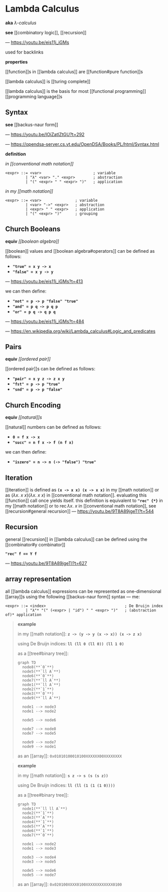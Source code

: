 # Lambda Calculus

**aka** _&lambda;-calculus_

**see** [[combinatory logic]], [[recursion]]

&mdash; <https://youtu.be/eis11j_iGMs>

used for backlinks

**properties**

[[function]]s in [[lambda calculus]] are [[function#pure function]]s

[[lambda calculus]] is [[turing complete]]

[[lambda calculus]] is the basis for most [[functional programming]] [[programming language]]s

## Syntax

**see** [[backus-naur form]]

&mdash; <https://youtu.be/IOiZatlZtGU?t=292>

&mdash; <https://opendsa-server.cs.vt.edu/OpenDSA/Books/PL/html/Syntax.html>

**definition**

_in [[conventional math notation]]_

```bnf
<expr> ::= <var>                       ; variable
         | "λ" <var> "." <expr>        ; abstraction
         | "(" <expr> " " <expr> ")"   ; application
```

_in my [[math notation]]_

```bnf
<expr> ::= <var>               ; variable
         | <var> "->" <expr>   ; abstraction
         | <expr> " " <expr>   ; application
         | "(" <expr> ")"      ; grouping
```

## Church Booleans

**equiv** _[[boolean algebra]]_

[[boolean]] values and [[boolean algebra#operators]] can be defined as follows:

- **`"true" = x y -> x`**
- **`"false" = x y -> y`**

&mdash; <https://youtu.be/eis11j_iGMs?t=413>

we can then define:

- **`"not" = p -> p "false" "true"`**
- **`"and" = p q -> p q p`**
- **`"or" = p q -> q p q`**

&mdash; <https://youtu.be/eis11j_iGMs?t=484>

&mdash; <https://en.wikipedia.org/wiki/Lambda_calculus#Logic_and_predicates>

## Pairs

**equiv** _[[ordered pair]]_

[[ordered pair]]s can be defined as follows:

- **`"pair" = x y z -> z x y`**
- **`"fst" = p -> p "true"`**
- **`"snd" = p -> p "false"`**

## Church Encoding

**equiv** _[[natural]]s_

[[natural]] numbers can be defined as follows:

- **`0 = f x -> x`**
- **`"succ" = n f x -> f (n f x)`**

we can then define:

- **`"iszero" = n -> n (-> "false") "true"`**

## Iteration

[[iteration]] is defined as **`(x -> x x) (x -> x x)`** in my [[math notation]] or as $(\lambda x.\ x\ x) (\lambda x.\ x\ x)$ in [[conventional math notation]]. evaluating this [[function]] call once yields itself. this definition is equivalent to **`"rec" {*}`** in my [[math notation]] or to $\operatorname{rec} \lambda x.\ x$ in [[conventional math notation]], see [[recursion#general recursion]] &mdash; <https://youtu.be/9T8A89jgeTI?t=544>

## Recursion

general [[recursion]] in [[lambda calculus]] can be defined using the [[combinator#y combinator]]

**`"rec" f == Y f`**

&mdash; <https://youtu.be/9T8A89jgeTI?t=627>

## array representation

all [[lambda calculus]] expressions can be represented as one-dimensional [[array]]s using the following [[backus-naur form]] syntax &mdash; me:

```bnf
<expr> ::= <index>                                   ; De Bruijn index
         | "λ"* "(" (<expr> | "id") " " <expr> ")"   ; (abstraction of)* application
```

> **example**
>
> in my [[math notation]]: **`z -> (y -> y (x -> x)) (x -> z x)`**
>
> using De Bruijn indices: **`ll (ll 0 (ll 0)) (ll 1 0)`**
>
> as a [[tree#binary tree]]:
>
> ```mermaid
> graph TD
>   node8(**`0`**)
>   node5(**`ll A`**)
>   node6(**`0`**)
>   node7(**`ll A`**)
>   node1(**`ll A`**)
>   node2(**`1`**)
>   node3(**`0`**)
>   node9(**`ll A`**)
>
>   node1 --> node3
>   node1 --> node2
>
>   node5 --> node6
>
>   node7 --> node8
>   node7 --> node5
>
>   node9 --> node7
>   node9 --> node1
> ```
>
> as an [[array]]: `0x01010100010100XXXXXX00XXXXXXXX`

> **example**
>
> in my [[math notation]]: **`s z -> s (s (s z))`**
>
> using De Bruijn indices: **`ll (ll (1 (1 (1 0))))`**
>
> as a [[tree#binary tree]]:
>
> ```mermaid
> graph TD
>   node1(**`ll ll A`**)
>   node2(**`1`**)
>   node3(**`A`**)
>   node4(**`1`**)
>   node5(**`A`**)
>   node6(**`1`**)
>   node7(**`0`**)
>
>   node1 --> node2
>   node1 --> node3
>
>   node3 --> node4
>   node3 --> node5
>
>   node5 --> node6
>   node5 --> node7
> ```
>
> as an [[array]]: `0x020100XXXX0100XXXXXXXXXXXX0100`
